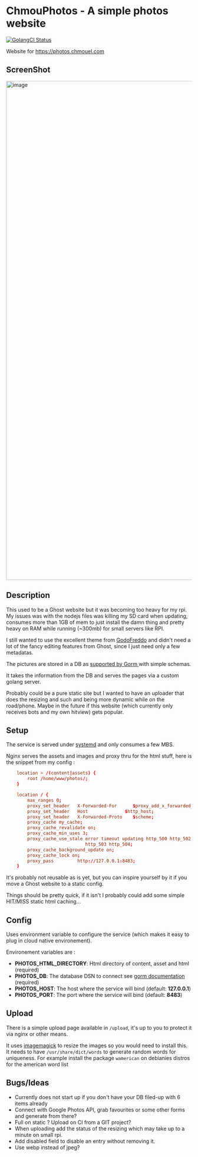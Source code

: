 # ChmouPhotos - A simple photos website

[![GolangCI Status](https://github.com/chmouel/chmouphotos/workflows/golangci-lint/badge.svg)](https://github.com/chmouel/chmouphotos/actions)

Website for <https://photos.chmouel.com>

## ScreenShot

<img width="1351" alt="image" src="https://user-images.githubusercontent.com/98980/113452108-a345b780-9403-11eb-9f6d-50f96d7aa24b.png">

## Description

This used to be a Ghost website but it was becoming too heavy for my rpi. My
issues was with the nodejs files was killing my SD card when updating, consumes
more than 1GB of mem to just install the damn thing and pretty heavy on RAM
while running (~300mb) for small servers like RPI.

I still wanted to use the excellent theme from
[GodoFreddo](https://godofredo.ninja) and didn't need a lot of the fancy
editing features from Ghost, since I just need only a few metadatas.

The pictures are stored in a DB as [supported by Gorm
](https://gorm.io/docs/connecting_to_the_database.html) with simple schemas.

It takes the information from the DB and serves the pages via a custom golang server.

Probably could be a pure static site but I wanted to have an uploader that does the
resizing and such and being more dynamic while on the road/phone. Maybe in the
future if this website (which currently only receives bots and my own hitview) gets popular.

## Setup

The service is served under [systemd](./systemd/chmouphoto.service) and only
consumes a few MBS.

Nginx serves the assets and images and proxy thru for the html stuff, here is
the snippet from my config :

```conf
    location ~ /(content|assets) {
        root /home/www/photos/;
    }

    location / {
        max_ranges 0;
        proxy_set_header   X-Forwarded-For      $proxy_add_x_forwarded_for;
        proxy_set_header   Host              $http_host;
        proxy_set_header   X-Forwarded-Proto    $scheme;
        proxy_cache my_cache;
        proxy_cache_revalidate on;
        proxy_cache_min_uses 3;
        proxy_cache_use_stale error timeout updating http_500 http_502
                              http_503 http_504;
        proxy_cache_background_update on;
        proxy_cache_lock on;
        proxy_pass         http://127.0.0.1:8483;
    }
```

It's probably not reusable as is yet, but you can inspire yourself by it if you
move a Ghost website to a static config.

Things should be pretty quick, if it isn't I probably could add some simple HIT/MISS static
html caching...

## Config

Uses environment variable to configure the service (which makes it easy to plug
in cloud native environement). 

Environement variables are : 

* **PHOTOS_HTML_DIRECTORY**: Html directory of content, asset and html (required)
* **PHOTOS_DB**: The database DSN to connect see [gorm
  documentation](https://gorm.io/docs/connecting_to_the_database.html)
  (required)
* **PHOTOS_HOST**: The host where the service will bind (default: **127.0.0.1**)
* **PHOTOS_PORT**: The port where the service will bind (default: **8483**)


## Upload

There is a simple upload page available in `/upload`, it's up to you to protect it
via nginx or other means.

It uses [imagemagick](https://imagemagick.org/) to resize the images so you
would need to install this. It needs to have `/usr/share/dict/words` to generate
random words for uniqueness. For example install the package `wamerican` on
debianies distros for the american word list

## Bugs/Ideas

- Currently does not start up if you don't have your DB filed-up with 6 items already
- Connect with Google Photos API, grab favourites or some other forms and
  generate from there?
- Full on static ? Upload on CI from a GIT project?
- When uploading add the status of the resizing which may take up to a minute on
  small rpi.
- Add disabled field to disable an entry without removing it.
- Use webp instead of jpeg?

